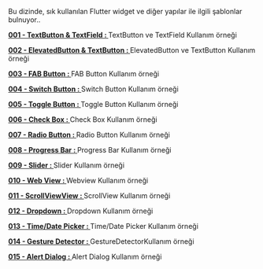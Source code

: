 Bu dizinde, sık kullanılan Flutter widget ve diğer yapılar ile ilgili şablonlar bulnuyor..<BR>

<B>[001 - TextButton & TextField : ](https://github.com/VedatBiner/flutter-codes/tree/master/widgets_templates/w001_textbutton_textfield)</B>TextButton ve TextField Kullanım örneği<BR>

<B>[002 - ElevatedButton & TextButton : ](https://github.com/VedatBiner/flutter-codes/tree/master/widgets_templates/w002_elevated_text_button)</B>ElevatedButton ve TextButton Kullanım örneği<BR>

<B>[003 - FAB Button : ](https://github.com/VedatBiner/flutter-codes/tree/master/widgets_templates/w003_fab)</B>FAB Button Kullanım örneği<BR>

<B>[004 - Switch Button : ](https://github.com/VedatBiner/flutter-codes/tree/master/widgets_templates/w004_switch_button)</B>Switch Button Kullanım örneği<BR>

<B>[005 - Toggle Button : ](https://github.com/VedatBiner/flutter-codes/tree/master/widgets_templates/w005_toggle_buttons)</B>Toggle Button Kullanım örneği<BR>

<B>[006 - Check Box : ](https://github.com/VedatBiner/flutter-codes/tree/master/widgets_templates/w006_checkbox)</B>Check Box Kullanım örneği<BR>

<B>[007 - Radio Button : ](https://github.com/VedatBiner/flutter-codes/tree/master/widgets_templates/w007_radiobutton)</B>Radio Button Kullanım örneği<BR>

<B>[008 - Progress Bar : ](https://github.com/VedatBiner/flutter-codes/tree/master/widgets_templates/w008_progress_bar)</B>Progress Bar Kullanım örneği<BR>

<B>[009 - Slider : ](https://github.com/VedatBiner/flutter-codes/tree/master/widgets_templates/w009_slider)</B>Slider Kullanım örneği<BR>

<B>[010 - Web View : ](https://github.com/VedatBiner/flutter-codes/tree/master/widgets_templates/w010_webview)</B>Webview Kullanım örneği<BR>

<B>[011 - ScrollViewView : ](https://github.com/VedatBiner/flutter-codes/tree/master/widgets_templates/w011_scrollview)</B>ScrollView Kullanım örneği<BR>

<B>[012 - Dropdown : ](https://github.com/VedatBiner/flutter-codes/tree/master/widgets_templates/w012_dropdown)</B>Dropdown Kullanım örneği<BR>

<B>[013 - Time/Date Picker : ](https://github.com/VedatBiner/flutter-codes/tree/master/widgets_templates/w013_time_date_picker)</B>Time/Date Picker Kullanım örneği<BR>

<B>[014 - Gesture Detector : ](https://github.com/VedatBiner/flutter-codes/tree/master/widgets_templates/w014_gesturedetector)</B>GestureDetectorKullanım örneği<BR>

<B>[015 - Alert Dialog : ](https://github.com/VedatBiner/flutter-codes/tree/master/widgets_templates/w015_alert_dialog)</B>Alert Dialog Kullanım örneği<BR>